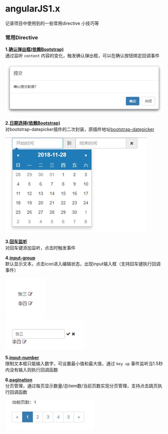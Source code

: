 # angularJS1.x
记录项目中使用到的一些常用directive 小技巧等

### 常用Directive
**1.[确认弹出框(依赖Bootstrap)](demo/directive/confirm-modal.html)**  
通过监听 `content` 内容的变化，触发确认弹出框，可以在确认按钮绑定回调事件  

![confirm-modal](directive/confirm-modal/img/confirm-modal.jpg)

**2.[日期选择(依赖Bootstrap)](demo/directive/date-time-picker.html)**  
对bootstrap-datepicker插件的二次封装，原插件地址[bootstrap-datepicker](https://github.com/uxsolutions/bootstrap-datepicker)  
  
![dateTimePicker](directive/date-picker/img/date-picker.jpg)

**3.[回车监听](demo/directive/enter-click.html)**  
对回车键添加监听，点击时触发事件  
  
**4.[input-group](demo/directive/input-group.html)**  
默认显示文本，点击icon进入编辑状态，出现input输入框（支持回车键执行回调事件）  
  
![input-group](directive/input-group/img/input-group.png)  
![input-group-edit](directive/input-group/img/input-group-edit.png)  

**5.[input-number](demo/directive/input-number.html)**  
限制文本框只能输入数字，可设置最小值和最大值，通过 `key up` 事件监听当1.5秒内没有输入则执行回调函数
  
**6.[pagination](demo/directive/pagination.html)**  
分页管理，通过每页显示数量/总item数/当前页数实现分页管理，支持点击跳页执行回调函数

![pagination](directive/pagination/img/pagination.jpg)  
